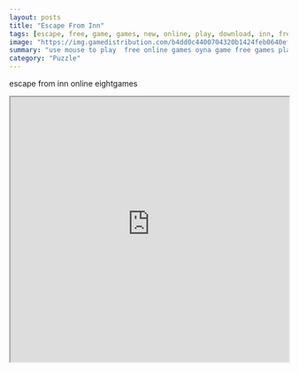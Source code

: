 ```yaml
---
layout: posts
title: "Escape From Inn"
tags: [escape, free, game, games, new, online, play, download, inn, free, online, games, oyna, game, free, games, play, play, games]
image: "https://img.gamedistribution.com/b4dd0c4400704320b1424feb0640eff4.jpg"
summary: "use mouse to play  free online games oyna game free games play play games"
category: "Puzzle"
---
```


escape from inn online eightgames

<iframe width="100%" height="480px;" src="https://flash.gamedistribution.com?game=b4dd0c4400704320b1424feb0640eff4"></iframe>